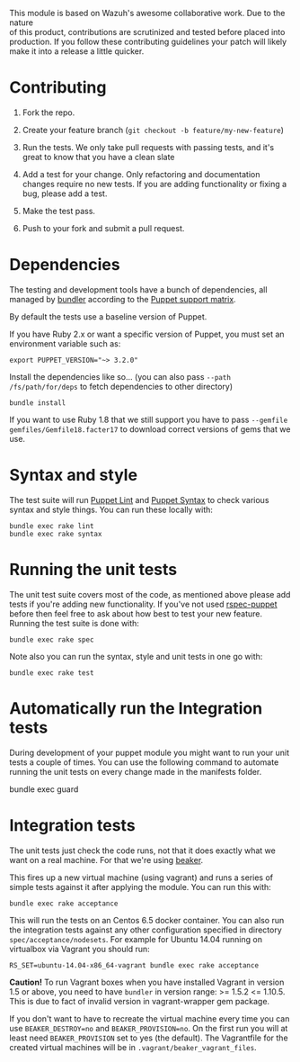 This module is based on Wazuh's awesome collaborative work. Due to the nature<br>
of this product, contributions are scrutinized and tested before placed into<br>
production. If you follow these contributing guidelines your patch will likely<br>
make it into a release a little quicker.

# Contributing

1. Fork the repo.

2. Create your feature branch (`git checkout -b feature/my-new-feature`)

3. Run the tests. We only take pull requests with passing tests, and it's great to know that you have a clean slate

4. Add a test for your change. Only refactoring and documentation changes require no new tests. If you are adding functionality or fixing a bug, please add a test.

5. Make the test pass.

6. Push to your fork and submit a pull request.

# Dependencies

The testing and development tools have a bunch of dependencies, all managed by [bundler](http://bundler.io/) according to the [Puppet support matrix](http://docs.puppetlabs.com/guides/platforms.html#ruby-versions).

By default the tests use a baseline version of Puppet.

If you have Ruby 2.x or want a specific version of Puppet, you must set an environment variable such as:

```
export PUPPET_VERSION="~> 3.2.0"
```

Install the dependencies like so... (you can also pass `--path /fs/path/for/deps` to fetch dependencies to other directory)

```
bundle install
```

If you want to use Ruby 1.8 that we still support you have to pass `--gemfile gemfiles/Gemfile18.facter17` to download correct versions of gems that we use.

# Syntax and style

The test suite will run [Puppet Lint](http://puppet-lint.com/) and [Puppet Syntax](https://github.com/gds-operations/puppet-syntax) to check various syntax and style things. You can run these locally with:

```
bundle exec rake lint
bundle exec rake syntax
```

# Running the unit tests

The unit test suite covers most of the code, as mentioned above please add tests if you're adding new functionality. If you've not used [rspec-puppet](http://rspec-puppet.com/) before then feel free to ask about how best to test your new feature. Running the test suite is done with:

```
bundle exec rake spec
```

Note also you can run the syntax, style and unit tests in one go with:

```
bundle exec rake test
```

# Automatically run the Integration tests

During development of your puppet module you might want to run your unit tests a couple of times. You can use the following command to automate running the unit tests on every change made in the manifests folder.

bundle exec guard

# Integration tests

The unit tests just check the code runs, not that it does exactly what we want on a real machine. For that we're using [beaker](https://github.com/puppetlabs/beaker).

This fires up a new virtual machine (using vagrant) and runs a series of simple tests against it after applying the module. You can run this with:

```
bundle exec rake acceptance
```

This will run the tests on an Centos 6.5 docker container. You can also run the integration tests against any other configuration specified in directory `spec/acceptance/nodesets`. For example for Ubuntu 14.04 running on virtualbox via Vagrant you should run:

```
RS_SET=ubuntu-14.04-x86_64-vagrant bundle exec rake acceptance
```

**Caution!** To run Vagrant boxes when you have installed Vagrant in version 1.5 or above, you need to have `bundler` in version range: >= 1.5.2 <= 1.10.5\. This is due to fact of invalid version in vagrant-wrapper gem package.

If you don't want to have to recreate the virtual machine every time you can use `BEAKER_DESTROY=no` and `BEAKER_PROVISION=no`. On the first run you will at least need `BEAKER_PROVISION` set to yes (the default). The Vagrantfile for the created virtual machines will be in `.vagrant/beaker_vagrant_files`.
